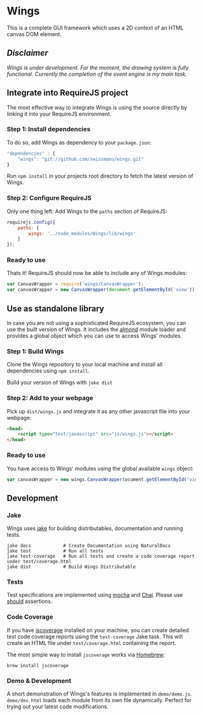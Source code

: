 # Wings
This is a complete GUI framework which uses a 2D context of an HTML canvas DOM
element.

## *Disclaimer*
*Wings is under development. For the moment, the drawing system is fully functional.
Currently the completion of the event engine is my main task.*

## Integrate into RequireJS project
The most effective way to integrate Wings is using the source directly by linking
it into your RequireJS environment.

### Step 1: Install dependencies
To do so, add Wings as dependency to your `package.json`:

````javascript
"dependencies" : {
	"wings": "git://github.com/swissmanu/wings.git"
}
````

Run `npm install` in your projects root directory to fetch the latest version
of Wings.

### Step 2: Configure RequireJS
Only one thing left: Add Wings to the `paths` section of RequireJS:

````javascript
requirejs.config({
	paths: {
		wings: '../node_modules/Wings/lib/wings'
	}
});
````

### Ready to use
Thats it! RequireJS should now be able to include any of Wings modules:

````javascript
var CanvasWrapper = require('wings/CanvasWrapper');
var canvasWrapper = new CanvasWrapper(document.getElementById('view'));
````

	
## Use as standalone library
In case you are not using a sophisticated RequireJS ecosystem, you can use the
built version of Wings. It includes the [almond](https://github.com/jrburke/almond)
module loader and provides a global object which you can use to access Wings'
modules.

### Step 1: Build Wings
Clone the Wings repository to your local machine and install all dependencies
using `npm install`.

Build your version of Wings with `jake dist`

### Step 2: Add to your webpage
Pick up `dist/wings.js` and integrate it as any other javascript file into
your webpage:

````html
<head>
	<script type="text/javascript" src="js/wings.js"></script>
</head>
````

### Ready to use
You have access to Wings' modules using the global available `wings` object:

````javascript
var canvasWrapper = new wings.CanvasWrapper(ocument.getElementById('view'));
````

## Development
### Jake
Wings uses [jake](https://github.com/mde/jake) for building distributables,
documentation and running tests.

	jake docs            # Create Documentation using NaturalDocs  
	jake test            # Run all tests  
	jake test-coverage   # Run all tests and create a code coverage report under test/coverage.html  
	jake dist            # Build Wings Distributable
	
### Tests
Test specifications are implemented using [mocha](http://visionmedia.github.com/mocha/)
and [Chai](http://chaijs.com/).
Please use [should](http://chaijs.com/guide/styles/#styles) assertions.

### Code Coverage
If you have [jscoverage](http://siliconforks.com/jscoverage/) installed on your
machine, you can create detailed test code coverage reports using the `test-coverage`
Jake task.
This will create an HTML file under `test/coverage.html` containing the report.

The most simple way to install `jscoverage` works via [Homebrew](http://mxcl.github.com/homebrew/):

	brew install jscoverage

### Demo & Development
A short demonstration of Wings's features is implemented in `demo/demo.js`.
`demo/dev.html` loads each module from its own file dynamically. Perfect for 
trying out your latest code modifications.